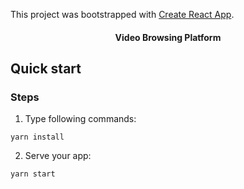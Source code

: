 This project was bootstrapped with [Create React App](https://github.com/facebook/create-react-app).

<h4 align="center">Video Browsing Platform</h4>

## Quick start

### Steps

1. Type following commands:
``` console
yarn install
```

2. Serve your app:
``` console
yarn start
```
